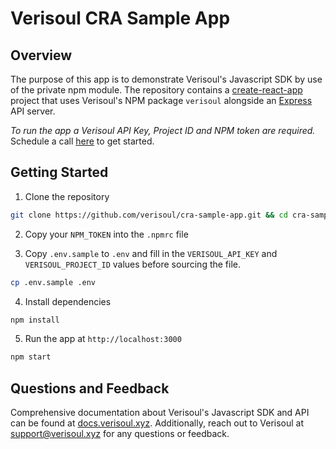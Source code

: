 # Verisoul CRA Sample App

## Overview
The purpose of this app is to demonstrate Verisoul's Javascript SDK by use of the private npm module. The repository contains a [create-react-app](https://create-react-app.dev/) project that uses Verisoul's NPM package `verisoul` alongside an [Express](https://expressjs.com/) API server.

_To run the app a Verisoul API Key, Project ID and NPM token are required._ Schedule a call [here](https://meetings.hubspot.com/henry-legard) to get started.

## Getting Started
1. Clone the repository
```bash
git clone https://github.com/verisoul/cra-sample-app.git && cd cra-sample-app
```
2. Copy your `NPM_TOKEN` into the `.npmrc` file

3. Copy `.env.sample` to `.env` and fill in the `VERISOUL_API_KEY` and `VERISOUL_PROJECT_ID` values before sourcing the file.
```bash
cp .env.sample .env
```
4. Install dependencies
```bash
npm install
```
5. Run the app at `http://localhost:3000`
```bash
npm start
```

## Questions and Feedback
Comprehensive documentation about Verisoul's Javascript SDK and API can be found at [docs.verisoul.xyz](https://docs.verisoul.xyz/). Additionally, reach out to Verisoul at [support@verisoul.xyz](mailto:support@verisoul.xyz) for any questions or feedback.

